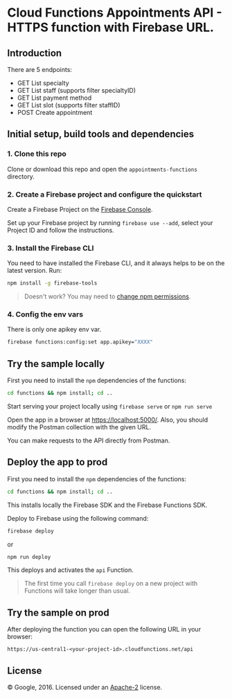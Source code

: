 # Cloud Functions Appointments API - HTTPS function with Firebase URL.
## Introduction

There are 5 endpoints:

- GET List specialty
- GET List staff (supports filter specialtyID)
- GET List payment method
- GET List slot (supports filter staffID)
- POST Create appointment

## Initial setup, build tools and dependencies

### 1. Clone this repo

Clone or download this repo and open the `appointments-functions` directory.
### 2. Create a Firebase project and configure the quickstart

Create a Firebase Project on the [Firebase Console](https://console.firebase.google.com).

Set up your Firebase project by running `firebase use --add`, select your Project ID and follow the instructions.
### 3. Install the Firebase CLI

You need to have installed the Firebase CLI, and it always helps to be on the latest version. Run:

```bash
npm install -g firebase-tools
```

> Doesn't work? You may need to [change npm permissions](https://docs.npmjs.com/getting-started/fixing-npm-permissions).

### 4. Config the env vars

There is only one apikey env var.

```bash
firebase functions:config:set app.apikey="XXXX"
```
## Try the sample locally

First you need to install the `npm` dependencies of the functions:

```bash
cd functions && npm install; cd ..
```

Start serving your project locally using `firebase serve` or `npm run serve`

Open the app in a browser at [https://localhost:5000/](https://localhost:5000/). Also, you should modify the Postman collection with the given URL.

You can make requests to the API directly from Postman.

## Deploy the app to prod

First you need to install the `npm` dependencies of the functions:

```bash
cd functions && npm install; cd ..
```

This installs locally the Firebase SDK and the Firebase Functions SDK.

Deploy to Firebase using the following command:

```bash
firebase deploy
```

or

```bash
npm run deploy
```

This deploys and activates the `api` Function.

> The first time you call `firebase deploy` on a new project with Functions will take longer than usual.

## Try the sample on prod

After deploying the function you can open the following URL in your browser:

```
https://us-central1-<your-project-id>.cloudfunctions.net/api
```
## License

© Google, 2016. Licensed under an [Apache-2](../../LICENSE) license.